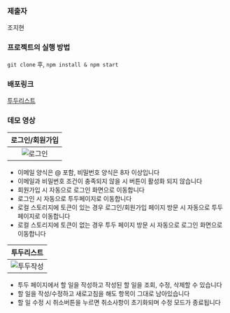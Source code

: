 ### 제출자

조지현

### 프로젝트의 실행 방법

`git clone` 후, `npm install & npm start`

### 배포링크

[투두리스트](https://wanted-pre-onboarding-frontend-chocho.netlify.app/)

### 데모 영상

| 로그인/회원가입 | 
|:-:|
|![로그인](https://github.com/chochojj/wanted-pre-onboarding-frontend/assets/104323906/4c308397-6daf-465c-926c-016e08605a2e) |

- 이메일 양식은 @ 포함, 비밀번호 양식은 8자 이상입니다
- 이메일과 비밀번호 조건이 충족되지 않을 시 버튼이 활성화 되지 않습니다
- 회원가입 시 자동으로 로그인 화면으로 이동합니다
- 로그인 시 자동으로 투두페이지로 이동합니다
- 로컬 스토리지에 토큰이 있는 경우 로그인/회원가입 페이지 방문 시 자동으로 투두 페이지로 이동합니다
- 로컬 스토리지에 토큰이 없는 경우 투두 페이지 방문 시 자동으로 로그인 화면으로 이동합니다

|  투두리스트 | 
|:-:|
| ![투두작성](https://github.com/chochojj/wanted-pre-onboarding-frontend/assets/104323906/3e81e8f9-d8dd-4945-98b4-90c92ba8fb52)|

- 투두 페이지에서 할 일을 작성하고 작성된 할 일을 조회, 수정, 삭제할 수 있습니다
- 할 일을 작성/수정하고 새로고침을 해도 항목이 그대로 남아있습니다
- 할 일 수정 시 취소버튼을 누르면 취소사항이 초기화되며 수정 모드가 종료됩니다
